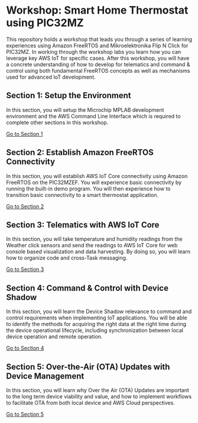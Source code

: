 # Workshop: Smart Home Thermostat using PIC32MZ

This repository holds a workshop that leads you through a series of learning experiences using Amazon FreeRTOS and Mikroelektronika Flip N Click for PIC32MZ. In working through the workshop labs you learn how you can leverage key AWS IoT for specific cases. After this workshop, you will have a concrete understanding of how to develop for telematics  and command & control using both fundamental FreeRTOS concepts as well as mechanisms used for advanced IoT development.

## Section 1: Setup the Environment

In this section, you will setup the Microchip MPLAB development environment and the AWS Command Line Interface which is required to complete other sections in this workshop.  

[Go to Section 1](./Section1.md)

## Section 2: Establish Amazon FreeRTOS Connectivity

In this section, you will establish AWS IoT Core connectivity using Amazon FreeRTOS on the PIC32MZEF. You will experience basic connectivity by running the built-in demo program. You will then experience how to transition basic connectivity to a smart thermostat application.

[Go to Section 2](./Section2.md)

## Section 3: Telematics with AWS IoT Core

In this section, you will take temperature and humidity readings from the Weather click sensors and send the readings to AWS IoT Core for web console based visualization and data harvesting.  By doing so, you will learn how to organize code and cross-Task messaging.

[Go to Section 3](./Section3.md)

## Section 4: Command & Control with Device Shadow

In this section, you will learn the Device Shadow relevance to command and control requirements when implementing IoT applications. You will be able to identify the methods for acquiring the right data at the right time during the device operational lifecycle, including synchronization between local device operation and remote operation.

[Go to Section 4](./Section4.md)

## Section 5: Over-the-Air (OTA) Updates with Device Management

In this section, you will learn why Over the Air (OTA) Updates are important to the long term device viability and value, and how to implement workflows to facilitate OTA from both local device and AWS Cloud perspectives.

[Go to Section 5](./Section5.md)
